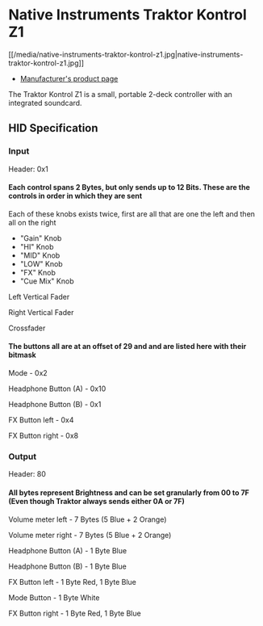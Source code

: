 # Native Instruments Traktor Kontrol Z1

[[/media/native-instruments-traktor-kontrol-z1.jpg|native-instruments-traktor-kontrol-z1.jpg]]

  - [Manufacturer's product
    page](https://www.native-instruments.com/de/products/traktor/traktor-for-ios/traktor-kontrol-z1/)

The Traktor Kontrol Z1 is a small, portable 2-deck controller with an
integrated soundcard.

## HID Specification

### Input

Header: 0x1

#### Each control spans 2 Bytes, but only sends up to 12 Bits. These are the controls in order in which they are sent

Each of these knobs exists twice, first are all that are one the left
and then all on the right

  - "Gain" Knob
  - "HI" Knob
  - "MID" Knob
  - "LOW" Knob
  - "FX" Knob
  - "Cue Mix" Knob

Left Vertical Fader

Right Vertical Fader

Crossfader

#### The buttons all are at an offset of 29 and and are listed here with their bitmask

Mode - 0x2

Headphone Button (A) - 0x10

Headphone Button (B) - 0x1

FX Button left - 0x4

FX Button right - 0x8

### Output

Header: 80

#### All bytes represent Brightness and can be set granularly from 00 to 7F (Even though Traktor always sends either 0A or 7F)

Volume meter left - 7 Bytes (5 Blue + 2 Orange)

Volume meter right - 7 Bytes (5 Blue + 2 Orange)

Headphone Button (A) - 1 Byte Blue

Headphone Button (B) - 1 Byte Blue

FX Button left - 1 Byte Red, 1 Byte Blue

Mode Button - 1 Byte White

FX Button right - 1 Byte Red, 1 Byte Blue
